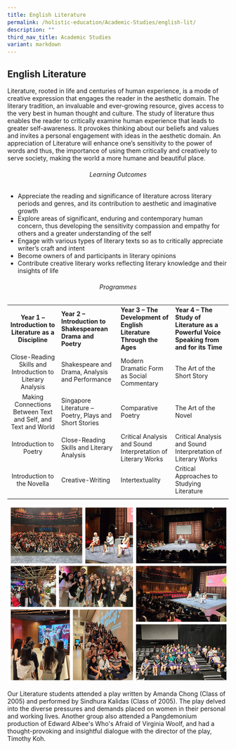 ```yaml
---
title: English Literature
permalink: /holistic-education/Academic-Studies/english-lit/
description: ""
third_nav_title: Academic Studies
variant: markdown
---
```

## English Literature

Literature, rooted in life and centuries of human experience, is a mode of creative expression that engages the reader in the aesthetic domain. The literary tradition, an invaluable and ever-growing resource, gives access to the very best in human thought and culture. The study of literature thus enables the reader to critically examine human experience that leads to greater self-awareness. It provokes thinking about our beliefs and values and invites a personal engagement with ideas in the aesthetic domain. An appreciation of Literature will enhance one’s sensitivity to the power of words and thus, the importance of using them critically and creatively to serve society, making the world a more humane and beautiful place.

###### <center>Learning Outcomes</center>

*   Appreciate the reading and significance of literature across literary periods and genres, and its contribution to aesthetic and imaginative growth
*   Explore areas of significant, enduring and contemporary human concern, thus developing the sensitivity compassion and empathy for others and a greater understanding of the self
*   Engage with various types of literary texts so as to critically appreciate writer’s craft and intent
*   Become owners of and participants in literary opinions
*   Contribute creative literary works reflecting literary knowledge and their insights of life

###### <center>Programmes</center>

|   |   |   |   |
|:-:|---|---|---|
| **Year 1 – Introduction to Literature as a Discipline**  | **Year 2 – Introduction to Shakespearean Drama and Poetry**  | **Year 3 – The Development of English Literature Through the Ages**  | **Year 4 – The Study of Literature as a Powerful Voice Speaking from and for its Time**  |
| Close-Reading Skills and Introduction to Literary Analysis  | Shakespeare and Drama, Analysis and Performance  | Modern Dramatic Form as Social Commentary  | The Art of the Short Story  |
| Making Connections Between Text and Self, and Text and World  | Singapore Literature – Poetry, Plays and Short Stories  | Comparative Poetry  | The Art of the Novel  |
|Introduction to Poetry   | Close-Reading Skills and Literary Analysis  |Critical Analysis and Sound Interpretation of Literary Works   | Critical Analysis and Sound Interpretation of Literary Works  |
| Introduction to the Novella  | Creative-Writing  | Intertextuality  | Critical Approaches to Studying Literature  |
|   |   |   |   |

![](/images/englit.png)

Our Literature students attended a play written by Amanda Chong (Class of 2005) and performed by Sindhura Kalidas (Class of 2005). The play delved into the diverse pressures and demands placed on women in their personal and working lives. Another group also attended a Pangdemonium production of Edward Albee's&nbsp;Who's Afraid of Virginia Woolf, and had a thought-provoking and insightful dialogue with the director of the play, Timothy Koh.
